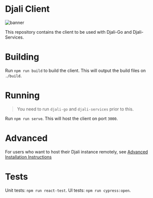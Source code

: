 # Djali Client

![banner](https://i.imgur.com/uWoageJ.png)

This repository contains the client to be used with Djali-Go and Djali-Services.

# Building

Run `npm run build` to build the client. This will output the build files on `./build`.

# Running

> You need to run `djali-go` and `djali-services` prior to this.

Run `npm run serve`. 
This will host the client on port `3000`.

# Advanced

For users who want to host their Djali instance remotely, see  [Advanced Installation Instructions](InstallationInstructions.md)

# Tests

Unit tests: `npm run react-test`.
UI tests: `npm run cypress:open`.